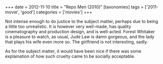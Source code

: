 +++
date = 2012-11-10
title = "Repo Men (2010)"
[taxonomies]
tags = ['2011-movie', 'good']
categories = ['movies']
+++

Not intense enough to do justice to the subject matter, perhaps due to
being a little too unrealistic. It is however very well-made, has
quality cinematography and production design, and is well-acted. Forest
Whitaker is a pleasure to watch, as usual, Jude Law is damn gorgeous,
and the lady that plays his wife even more so. The girlfriend is not
interesting, sadly.

As for the subject matter, it would have been nice if there was some
explaination of how such cruelty came to be socially acceptable.
